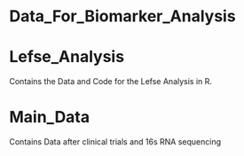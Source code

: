 # Data_For_Biomarker_Analysis

# Lefse_Analysis
Contains the Data and Code for the Lefse Analysis in R.

# Main_Data
Contains Data after clinical trials and 16s RNA sequencing
